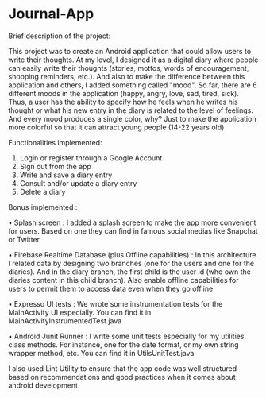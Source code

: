 # Journal-App

Brief description of the project:

This project was to create an Android application that could allow users to write their thoughts. At my level, I designed it as a digital diary where people can easily write their thoughts (stories, mottos, words of encouragement, shopping reminders, etc.). And also to make the difference between this application and others, I added something called "mood". So far, there are 6 different moods in the application (happy, angry, love, sad, tired, sick). Thus, a user has the ability to specify how he feels when he writes his thought or what his new entry in the diary is related to the level of feelings. And every mood produces a single color, why? Just to make the application more colorful so that it can attract young people (14-22 years old)

Functionalities implemented:

1.	Login or register through a Google Account
2.	Sign out from the app
3.	Write and save a diary entry
4.	Consult and/or update a diary entry
5.	Delete a diary

Bonus implemented :

•	Splash screen :
I added a splash screen to make the app more convenient for users. Based on one they can find in famous social medias like Snapchat or Twitter

•	Firebase Realtime Database (plus Offline capabilities) :
In this architecture I related data by designing two branches (one for the users and one for the diaries). And in the diary branch, the first child is the user id (who own the diaries content in this child branch). Also enable offline capabilities for users to permit them to access data even when they go offline

•	Expresso UI tests :
We wrote some instrumentation tests for the MainActivity UI especially. You can find it in MainActivityInstrumentedTest.java 

•	Android Junit Runner :
I write some unit tests especially for my utilities class methods. For instance, one for the date format, or my own string wrapper method, etc. You can find it in UtilsUnitTest.java

I also used Lint Utility to ensure that the app code was well structured based on recommendations and good practices when it comes about android development

